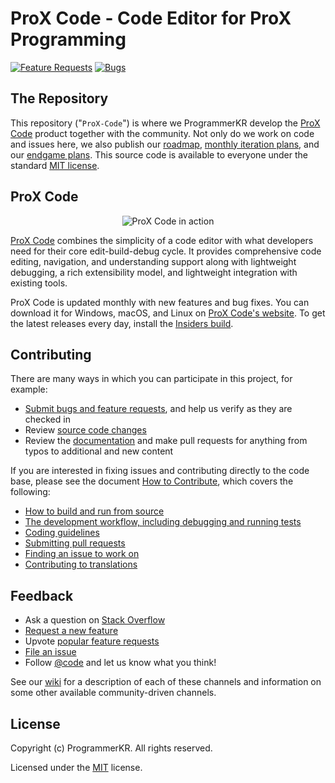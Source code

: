 # ProX Code - Code Editor for ProX Programming 

[![Feature Requests](https://img.shields.io/github/issues/ProgrammerKR/ProX-Code/feature-request.svg)](https://github.com/ProgrammerKR/ProX-Code/issues?q=is%3Aopen+is%3Aissue+label%3Afeature-request+sort%3Areactions-%2B1-desc)
[![Bugs](https://img.shields.io/github/issues/ProgrammerKR/ProX-Code/bug.svg)](https://github.com/ProgrammerKR/ProX-Code/issues?utf8=✓&q=is%3Aissue+is%3Aopen+label%3Abug)


## The Repository

This repository ("`ProX-Code`") is where we ProgrammerKR develop the [ProX Code](https://code.prox.com) product together with the community. Not only do we work on code and issues here, we also publish our [roadmap](https://github.com/ProgrammerKR/ProX-Code/wiki/Roadmap), [monthly iteration plans](https://github.com/ProgrammerKR/ProX-Code/wiki/Iteration-Plans), and our [endgame plans](https://github.com/ProgrammerKR/ProX-Code/wiki/Running-the-Endgame). This source code is available to everyone under the standard [MIT license](https://github.com/ProgrammerKR/ProX-Code/blob/main/LICENSE.txt).

## ProX Code

<p align="center">
  <img alt="ProX Code in action" src="https://user-images.githubusercontent.com/35271042/118224532-3842c400-b438-11eb-923d-a5f66fa6785a.png">
</p>

[ProX Code](#) combines the simplicity of a code editor with what developers need for their core edit-build-debug cycle. It provides comprehensive code editing, navigation, and understanding support along with lightweight debugging, a rich extensibility model, and lightweight integration with existing tools.

ProX Code is updated monthly with new features and bug fixes. You can download it for Windows, macOS, and Linux on [ProX Code's website](https://code.prox.com/Download). To get the latest releases every day, install the [Insiders build](https://code.prox.com/insiders).

## Contributing

There are many ways in which you can participate in this project, for example:

* [Submit bugs and feature requests](https://github.com/ProgrammerKR/ProX-Code/issues), and help us verify as they are checked in
* Review [source code changes](https://github.com/ProgrammerKR/ProX-Code/pulls)
* Review the [documentation](https://github.com/ProgrammerKR/ProX-Code-docs) and make pull requests for anything from typos to additional and new content

If you are interested in fixing issues and contributing directly to the code base,
please see the document [How to Contribute](https://github.com/ProgrammerKR/ProX-Code/wiki/How-to-Contribute), which covers the following:

* [How to build and run from source](https://github.com/ProgrammerKR/ProX-Code/wiki/How-to-Contribute)
* [The development workflow, including debugging and running tests](https://github.com/ProgrammerKR/ProX-Code/wiki/How-to-Contribute#debugging)
* [Coding guidelines](https://github.com/ProgrammerKR/ProX-Code/wiki/Coding-Guidelines)
* [Submitting pull requests](https://github.com/ProgrammerKR/ProX-Code/wiki/How-to-Contribute#pull-requests)
* [Finding an issue to work on](https://github.com/ProgrammerKR/ProX-Code/wiki/How-to-Contribute#where-to-contribute)
* [Contributing to translations](https://aka.ms/vscodeloc)

## Feedback

* Ask a question on [Stack Overflow](https://stackoverflow.com/questions/tagged/vscode)
* [Request a new feature](CONTRIBUTING.md)
* Upvote [popular feature requests](https://github.com/ProgrammerKR/ProX-Code/issues?q=is%3Aopen+is%3Aissue+label%3Afeature-request+sort%3Areactions-%2B1-desc)
* [File an issue](https://github.com/ProgrammerKR/vscode/issues)
* Follow [@code](https://twitter.com/code) and let us know what you think!

See our [wiki](https://github.com/ProgrammerKR/ProX-Code/wiki/Feedback-Channels) for a description of each of these channels and information on some other available community-driven channels.

## License

Copyright (c) ProgrammerKR. All rights reserved.

Licensed under the [MIT](LICENSE.txt) license.
